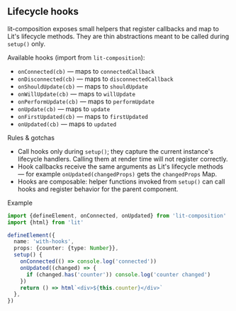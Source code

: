 ## Lifecycle hooks

lit-composition exposes small helpers that register callbacks and map to Lit's lifecycle methods. They are thin
abstractions meant to be called during `setup()` only.

Available hooks (import from `lit-composition`):

- `onConnected(cb)` — maps to `connectedCallback`
- `onDisconnected(cb)` — maps to `disconnectedCallback`
- `onShouldUpdate(cb)` — maps to `shouldUpdate`
- `onWillUpdate(cb)` — maps to `willUpdate`
- `onPerformUpdate(cb)` — maps to `performUpdate`
- `onUpdate(cb)` — maps to `update`
- `onFirstUpdated(cb)` — maps to `firstUpdated`
- `onUpdated(cb)` — maps to `updated`

Rules & gotchas

- Call hooks only during `setup()`; they capture the current instance's lifecycle handlers. Calling them at render
  time will not register correctly.
- Hook callbacks receive the same arguments as Lit's lifecycle methods — for example `onUpdated(changedProps)` gets the
  `changedProps` Map.
- Hooks are composable: helper functions invoked from `setup()` can call hooks and register behavior for the parent
  component.

Example

```ts
import {defineElement, onConnected, onUpdated} from 'lit-composition'
import {html} from 'lit'

defineElement({
  name: 'with-hooks',
  props: {counter: {type: Number}},
  setup() {
    onConnected(() => console.log('connected'))
    onUpdated((changed) => {
      if (changed.has('counter')) console.log('counter changed')
    })
    return () => html`<div>${this.counter}</div>`
  },
})
```
